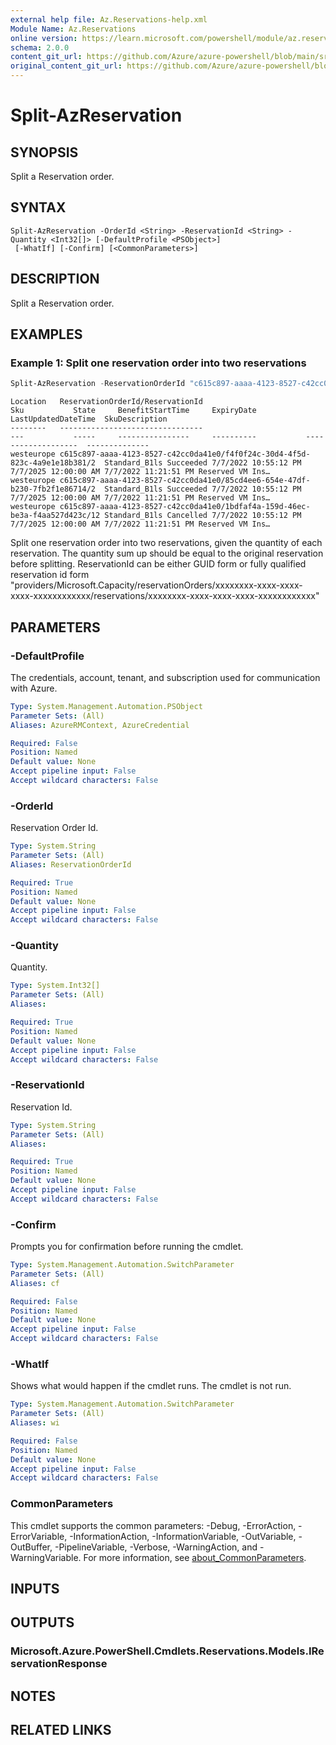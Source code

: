 ```yaml
---
external help file: Az.Reservations-help.xml
Module Name: Az.Reservations
online version: https://learn.microsoft.com/powershell/module/az.reservations/split-azreservation
schema: 2.0.0
content_git_url: https://github.com/Azure/azure-powershell/blob/main/src/Reservations/Reservations/help/Split-AzReservation.md
original_content_git_url: https://github.com/Azure/azure-powershell/blob/main/src/Reservations/Reservations/help/Split-AzReservation.md
---
```


# Split-AzReservation

## SYNOPSIS
Split a Reservation order.

## SYNTAX

```
Split-AzReservation -OrderId <String> -ReservationId <String> -Quantity <Int32[]> [-DefaultProfile <PSObject>]
 [-WhatIf] [-Confirm] [<CommonParameters>]
```

## DESCRIPTION
Split a Reservation order.

## EXAMPLES

### Example 1: Split one reservation order into two reservations
```powershell
Split-AzReservation -ReservationOrderId "c615c897-aaaa-4123-8527-c42cc0da41e0" -ReservationId "1bdfaf4a-159d-46ec-be3a-f4aa527d423c" -Quantity @(2,8)
```

```output
Location   ReservationOrderId/ReservationId                                             Sku           State     BenefitStartTime     ExpiryDate           LastUpdatedDateTime  SkuDescription
--------   --------------------------------                                             ---           -----     ----------------     ----------           -------------------  --------------
westeurope c615c897-aaaa-4123-8527-c42cc0da41e0/f4f0f24c-30d4-4f5d-823c-4a9e1e18b381/2  Standard_B1ls Succeeded 7/7/2022 10:55:12 PM 7/7/2025 12:00:00 AM 7/7/2022 11:21:51 PM Reserved VM Ins…
westeurope c615c897-aaaa-4123-8527-c42cc0da41e0/85cd4ee6-654e-47df-b230-7fb2f1e86714/2  Standard_B1ls Succeeded 7/7/2022 10:55:12 PM 7/7/2025 12:00:00 AM 7/7/2022 11:21:51 PM Reserved VM Ins…
westeurope c615c897-aaaa-4123-8527-c42cc0da41e0/1bdfaf4a-159d-46ec-be3a-f4aa527d423c/12 Standard_B1ls Cancelled 7/7/2022 10:55:12 PM 7/7/2025 12:00:00 AM 7/7/2022 11:21:51 PM Reserved VM Ins…
```

Split one reservation order into two reservations, given the quantity of each reservation.
The quantity sum up should be equal to the original reservation before splitting.
ReservationId can be either GUID form or fully qualified reservation id form "providers/Microsoft.Capacity/reservationOrders/xxxxxxxx-xxxx-xxxx-xxxx-xxxxxxxxxxxx/reservations/xxxxxxxx-xxxx-xxxx-xxxx-xxxxxxxxxxxx"

## PARAMETERS

### -DefaultProfile
The credentials, account, tenant, and subscription used for communication with Azure.

```yaml
Type: System.Management.Automation.PSObject
Parameter Sets: (All)
Aliases: AzureRMContext, AzureCredential

Required: False
Position: Named
Default value: None
Accept pipeline input: False
Accept wildcard characters: False
```

### -OrderId
Reservation Order Id.

```yaml
Type: System.String
Parameter Sets: (All)
Aliases: ReservationOrderId

Required: True
Position: Named
Default value: None
Accept pipeline input: False
Accept wildcard characters: False
```

### -Quantity
Quantity.

```yaml
Type: System.Int32[]
Parameter Sets: (All)
Aliases:

Required: True
Position: Named
Default value: None
Accept pipeline input: False
Accept wildcard characters: False
```

### -ReservationId
Reservation Id.

```yaml
Type: System.String
Parameter Sets: (All)
Aliases:

Required: True
Position: Named
Default value: None
Accept pipeline input: False
Accept wildcard characters: False
```

### -Confirm
Prompts you for confirmation before running the cmdlet.

```yaml
Type: System.Management.Automation.SwitchParameter
Parameter Sets: (All)
Aliases: cf

Required: False
Position: Named
Default value: None
Accept pipeline input: False
Accept wildcard characters: False
```

### -WhatIf
Shows what would happen if the cmdlet runs.
The cmdlet is not run.

```yaml
Type: System.Management.Automation.SwitchParameter
Parameter Sets: (All)
Aliases: wi

Required: False
Position: Named
Default value: None
Accept pipeline input: False
Accept wildcard characters: False
```

### CommonParameters
This cmdlet supports the common parameters: -Debug, -ErrorAction, -ErrorVariable, -InformationAction, -InformationVariable, -OutVariable, -OutBuffer, -PipelineVariable, -Verbose, -WarningAction, and -WarningVariable. For more information, see [about_CommonParameters](http://go.microsoft.com/fwlink/?LinkID=113216).

## INPUTS

## OUTPUTS

### Microsoft.Azure.PowerShell.Cmdlets.Reservations.Models.IReservationResponse

## NOTES

## RELATED LINKS
